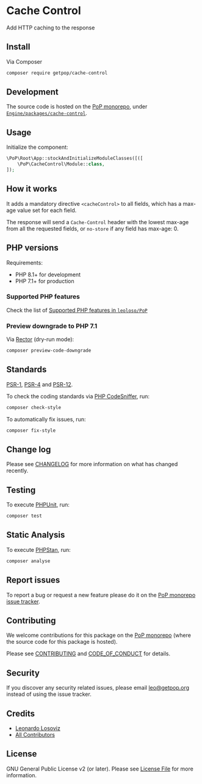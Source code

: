 # Cache Control

<!--
[![Build Status][ico-travis]][link-travis]
[![Quality Score][ico-code-quality]][link-code-quality]
[![Software License][ico-license]](LICENSE.md)
[![Latest Version on Packagist][ico-version]][link-packagist]
[![Coverage Status][ico-scrutinizer]][link-scrutinizer]
[![Total Downloads][ico-downloads]][link-downloads]
-->

Add HTTP caching to the response

## Install

Via Composer

``` bash
composer require getpop/cache-control
```

## Development

The source code is hosted on the [PoP monorepo](https://github.com/leoloso/PoP), under [`Engine/packages/cache-control`](https://github.com/leoloso/PoP/tree/master/layers/Engine/packages/cache-control).

## Usage

Initialize the component:

``` php
\PoP\Root\App::stockAndInitializeModuleClasses([([
    \PoP\CacheControl\Module::class,
]);
```

## How it works

It adds a mandatory directive `<cacheControl>` to all fields, which has a max-age value set for each field.

The response will send a `Cache-Control` header with the lowest max-age from all the requested fields, or `no-store` if any field has max-age: 0.

<!-- ## Examples

> **Note:**<br/>Click on the following links below, and inspect the response headers using Chrome or Firefox's developer tools' Network tab.

Operators have a max-age of 1 year:

```php
/?query=
  echo(Hello world!)
```

[<a href="https://newapi.getpop.org/api/graphql/?query=echo(Hello+world!)">View query results</a>]

By default, fields have a max-age of 1 hour:

```php
/?query=
  echo(Hello world!)|
  posts.
    title
```

[<a href="https://newapi.getpop.org/api/graphql/?query=echo(Hello+world!)|posts.title">View query results</a>]

Composed fields are also taken into account when computing the lowest max-age:

```php
/?query=
  echo(posts())
```

[<a href="https://newapi.getpop.org/api/graphql/?query=echo(posts())">View query results</a>]

`"time"` field is not to be cached (max-age: 0):

```php
/?query=
  time
```

[<a href="https://newapi.getpop.org/api/graphql/?query=time">View query results</a>]

Ways to not cache a response:

a. Add field `"time"` to the query:

```php
/?query=
  time|
  echo(Hello world!)|
  posts.
    title
```

[<a href="https://newapi.getpop.org/api/graphql/?query=time|echo(Hello+world!)|posts.title">View query results</a>]

b. Override the default `maxAge` configuration for a field, by adding argument `maxAge: 0` to directive `<cacheControl>`:

```php
/?query=
  echo(Hello world!)|
  posts.
    title<cacheControl(maxAge:0)>
```

[<a href="https://newapi.getpop.org/api/graphql/?query=echo(Hello+world!)|posts.title<cacheControl(maxAge:0)>">View query results</a>] -->

## PHP versions

Requirements:

- PHP 8.1+ for development
- PHP 7.1+ for production

### Supported PHP features

Check the list of [Supported PHP features in `leoloso/PoP`](https://github.com/leoloso/PoP/blob/master/docs/supported-php-features.md)

### Preview downgrade to PHP 7.1

Via [Rector](https://github.com/rectorphp/rector) (dry-run mode):

```bash
composer preview-code-downgrade
```

## Standards

[PSR-1](https://www.php-fig.org/psr/psr-1), [PSR-4](https://www.php-fig.org/psr/psr-4) and [PSR-12](https://www.php-fig.org/psr/psr-12).

To check the coding standards via [PHP CodeSniffer](https://github.com/squizlabs/PHP_CodeSniffer), run:

``` bash
composer check-style
```

To automatically fix issues, run:

``` bash
composer fix-style
```

## Change log

Please see [CHANGELOG](CHANGELOG.md) for more information on what has changed recently.

## Testing

To execute [PHPUnit](https://phpunit.de/), run:

``` bash
composer test
```

## Static Analysis

To execute [PHPStan](https://github.com/phpstan/phpstan), run:

``` bash
composer analyse
```

## Report issues

To report a bug or request a new feature please do it on the [PoP monorepo issue tracker](https://github.com/leoloso/PoP/issues).

## Contributing

We welcome contributions for this package on the [PoP monorepo](https://github.com/leoloso/PoP) (where the source code for this package is hosted).

Please see [CONTRIBUTING](CONTRIBUTING.md) and [CODE_OF_CONDUCT](CODE_OF_CONDUCT.md) for details.

## Security

If you discover any security related issues, please email leo@getpop.org instead of using the issue tracker.

## Credits

- [Leonardo Losoviz][link-author]
- [All Contributors][link-contributors]

## License

GNU General Public License v2 (or later). Please see [License File](LICENSE.md) for more information.

[ico-version]: https://img.shields.io/packagist/v/getpop/cache-control.svg?style=flat-square
[ico-license]: https://img.shields.io/badge/license-GPLv2-brightgreen.svg?style=flat-square
[ico-travis]: https://img.shields.io/travis/getpop/cache-control/master.svg?style=flat-square
[ico-scrutinizer]: https://img.shields.io/scrutinizer/coverage/g/getpop/cache-control.svg?style=flat-square
[ico-code-quality]: https://img.shields.io/scrutinizer/g/getpop/cache-control.svg?style=flat-square
[ico-downloads]: https://img.shields.io/packagist/dt/getpop/cache-control.svg?style=flat-square

[link-packagist]: https://packagist.org/packages/getpop/cache-control
[link-travis]: https://travis-ci.org/getpop/cache-control
[link-scrutinizer]: https://scrutinizer-ci.com/g/getpop/cache-control/code-structure
[link-code-quality]: https://scrutinizer-ci.com/g/getpop/cache-control
[link-downloads]: https://packagist.org/packages/getpop/cache-control
[link-author]: https://github.com/leoloso
[link-contributors]: ../../../../../../contributors
